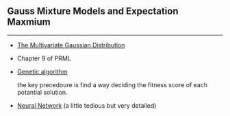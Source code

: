 ## Gauss Mixture Models and Expectation Maxmium

--------------------------

* [<font size="">The Multivariate Gaussian Distribution</font>](http://cs229.stanford.edu/section/gaussians.pdf)

* Chapter 9 of PRML

* [Genetic algorithm](http://www.ai-junkie.com/ga/intro/gat1.html)

    the key precedoure is find a way deciding the fitness score of each potantial solution.

* [Neural Network](http://neuralnetworksanddeeplearning.com/chap1.html#complete_zero) (a little tedious but very detailed)